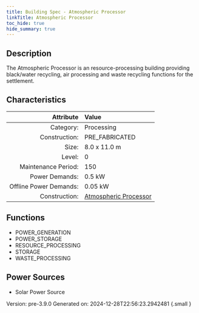 ```yaml
---
title: Building Spec - Atmospheric Processor
linkTitle: Atmospheric Processor
toc_hide: true
hide_summary: true
---
```


## Description
The Atmospheric Processor is an resource-processing building providing black/water recycling, air processing and waste recycling functions for the settlement.

## Characteristics

| Attribute      | Value |
|--------:|:------|
|Category:|Processing|
|Construction:|PRE_FABRICATED|
|Size:|8.0 x 11.0 m|
|Level:|0|
|Maintenance Period:|150|
|Power Demands:|0.5 kW|
|Offline Power Demands:|0.05 kW|
|Construction:|[Atmospheric Processor](/docs/definitions/construction/atmospheric-processor)|

## Functions
      
- POWER_GENERATION
- POWER_STORAGE
- RESOURCE_PROCESSING
- STORAGE
- WASTE_PROCESSING


## Power Sources
      
- Solar Power Source


Version: pre-3.9.0 Generated on: 2024-12-28T22:56:23.2942481
{.small }